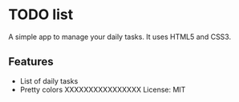 # TODO list
A simple app to manage your daily tasks.
It uses HTML5 and CSS3.
## Features
* List of daily tasks
* Pretty colors
XXXXXXXXXXXXXXXX
License: MIT